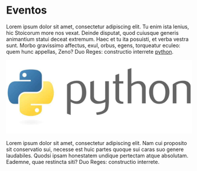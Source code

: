 # Eventos
Lorem ipsum dolor sit amet, consectetur adipiscing elit. Tu enim ista lenius, hic Stoicorum more nos vexat. Deinde disputat, quod cuiusque generis animantium statui deceat extremum. Haec et tu ita posuisti, et verba vestra sunt. Morbo gravissimo affectus, exul, orbus, egens, torqueatur eculeo: quem hunc appellas, Zeno? Duo Reges: constructio interrete [python](https://www.python.org/). 

![Logo Python](/img/python.jpg)

Lorem ipsum dolor sit amet, consectetur adipiscing elit. Nam cui proposito sit conservatio sui, necesse est huic partes quoque sui caras suo genere laudabiles. Quodsi ipsam honestatem undique pertectam atque absolutam. Eademne, quae restincta siti? Duo Reges: constructio interrete. 

